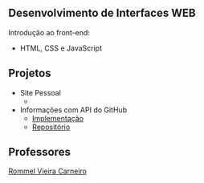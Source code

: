 ## Desenvolvimento de Interfaces WEB

Introdução ao front-end:
 - HTML, CSS e JavaScript
 
 ## Projetos
 - Site Pessoal 
   - []()
 - Informações com API do GitHub
   - [Implementação](https://rickfuriati.github.io/Busca-API-Git-Hub/)
   - [Repositório](https://github.com/RickFuriati/Busca-API-Git-Hub)
 
 ## Professores
 [Rommel Vieira Carneiro](https://github.com/rommelcarneiro)
 
